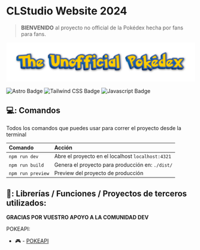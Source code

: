 # CLStudio Website 2024

>  **BIENVENIDO** al proyecto no official de la Pokédex hecha por fans para fans.

![THE UNOFFICIAL POKÉDEX](./public/logo.png)

![Astro Badge](https://img.shields.io/badge/Astro-FF3E00?logo=astro&logoColor=fff&style=flat)
![Tailwind CSS Badge](https://img.shields.io/badge/Tailwind%20CSS-06B6D4?logo=tailwindcss&logoColor=fff&style=flat)
![Javascript Badge](https://img.shields.io/badge/Javascript-f0db4f?logo=javascript&logoColor=000&style=flat)

## 💻: Comandos

Todos los comandos que puedes usar para correr el proyecto desde la terminal

| Comando                   | Acción                                           |
| :------------------------ | :----------------------------------------------- |
| `npm run dev`             | Abre el proyecto en el localhost `localhost:4321`|
| `npm run build`           | Genera el proyecto para producción en: `./dist/` |
| `npm run preview`         | Preview del proyecto de producción               |

## :revolving_hearts:: Librerías / Funciones / Proyectos de terceros utilizados:

**GRACIAS POR VUESTRO APOYO A LA COMUNIDAD DEV**

POKEAPI:
- 🎮 - [POKEAPI]([https://github.com/midudev/tailwind-animations](https://pokeapi.co/))
